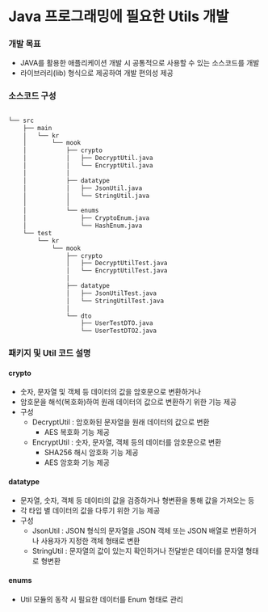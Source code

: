 # Java 프로그래밍에 필요한 Utils 개발
### 개발 목표
- JAVA를 활용한 애플리케이션 개발 시 공통적으로 사용할 수 있는 소스코드를 개발
- 라이브러리(lib) 형식으로 제공하여 개발 편의성 제공

### 소스코드 구성
```bash

└── src
    ├── main
    │   └── kr
    │       └── mook
    │           ├── crypto
    │           │   ├── DecryptUtil.java
    │           │   └── EncryptUtil.java
    │           │
    │           ├── datatype
    │           │   ├── JsonUtil.java
    │           │   └── StringUtil.java
    │           │
    │           └── enums
    │               ├── CryptoEnum.java
    │               └── HashEnum.java
    └── test
        └── kr
            └── mook
                ├── crypto
                │   ├── DecryptUtilTest.java
                │   └── EncryptUtilTest.java
                │
                ├── datatype
                │   ├── JsonUtilTest.java
                │   └── StringUtilTest.java
                │
                └── dto
                    ├── UserTestDTO.java
                    └── UserTestDTO2.java
```

### 패키지 및 Util 코드 설명
####  crypto
- 숫자, 문자열 및 객체 등 데이터의 값을 암호문으로 변환하거나
- 암호문을 해석(복호화)하여 원래 데이터의 값으로 변환하기 위한 기능 제공
- 구성
    - DecryptUtil : 암호화된 문자열을 원래 데이터의 값으로 변환
        - AES 복호화 기능 제공
    - EncryptUtil : 숫자, 문자열, 객체 등의 데이터를 암호문으로 변환
        - SHA256 해시 암호화 기능 제공
        - AES 암호화 기능 제공
####  datatype
- 문자열, 숫자, 객체 등 데이터의 값을 검증하거나 형변환을 통해 값을 가져오는 등
- 각 타입 별 데이터의 값을 다루기 위한 기능 제공
- 구성
    - JsonUtil : JSON 형식의 문자열을 JSON 객체 또는 JSON 배열로 변환하거나 사용자가 지정한 객체 형태로 변환
    - StringUtil : 문자열의 값이 있는지 확인하거나 전달받은 데이터를 문자열 형태로 형변환
####  enums
- Util 모듈의 동작 시 필요한 데이터를 Enum 형태로 관리